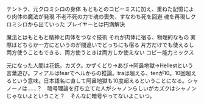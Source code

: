 テントラ、元クロミシロの身体
もともとのコピーミスに加え、重ねた記憶により肉体の魔法が発現
不老不死の力で魂の喪失、すなわち死を回避
魂を再現しクロミシロから出ていった
プレイヤーとは円満解決

魔法とはもともと精神と肉体をつなぐ技術
それが肉体に宿る、物理的なもの
実際はどちらか一方にというのが間違いでどっちにも宿る
片方だけでも使えるし両方使うこともできる、両方使うときは両方しか使えない
コピー能力ミックス

元になった人間は花銑。カズク。かずくどり→あび→阿鼻地獄→Hellestという言葉遊び。フィアルはfearでヘルからの推論。traは超える、tenが10。10回超えるという意味。日本語名に直して阿鼻地獄も10度超えるということになる。シャノーノは……？　暗号理論を打ち立てた人がシャノンらしいがカズクはシャノンじゃないよということ？　そんなに暗号やってないよこいつ。